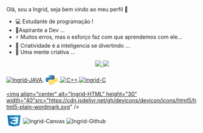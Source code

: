 Olá, sou a Ingrid, seja bem vindo ao meu perfil 👋

- 💻 Estudante de programação !
- 🔭Aspirante a Dev ...
- ⚡ Muitos erros, mas o esforço faz com que aprendemos com ele...
- 🤔 Criatividade é a inteligencia se divertindo ...
- 💬 Uma mente criativa ...
<div align="center">
  <a href="https://github.com/Ingridols35">
  <img height="180em" src="https://github-readme-stats.vercel.app/api?username=Ingridols35&show_icons=true&theme=cobalt&include_all_commits=true&count_private=true"/>
  <img height="180em" src="https://github-readme-stats.vercel.app/api/top-langs/?username=Ingridols35&layout=compact&langs_count=7&theme=cobalt"/>
</div>
<div style="display: inline_block"><br>


   <img align="center" alt="Ingrid-JAVA" height="30" width="40" src="https://cdn.jsdelivr.net/gh/devicons/devicon/icons/java/java-original.svg" />
    <img align="center" alt="Ingrid-Python" height="30" width="40" src="https://raw.githubusercontent.com/devicons/devicon/master/icons/python/python-original.svg">
  <img align="center" alt="C++" height="30" width="40" src="https://cdn.jsdelivr.net/gh/devicons/devicon/icons/cplusplus/cplusplus-original.svg" />
    <img align="center" alt="Ingrid-C" height="30" width="40"  src="https://cdn.jsdelivr.net/gh/devicons/devicon/icons/c/c-original.svg" />
          
  <img align="center" alt="Ingrid-HTML" height="30" width="40"src="https://cdn.jsdelivr.net/gh/devicons/devicon/icons/html5/html5-plain-wordmark.svg" />
          
  <img align="center" alt="Ingrid-CSS" height="30" width="40" src="https://raw.githubusercontent.com/devicons/devicon/master/icons/css3/css3-original.svg">
  <img align="center" alt="Ingrid-Canvas" height="30" width="40" src="https://cdn.jsdelivr.net/gh/devicons/devicon/icons/canva/canva-original.svg" />
  <img align="center" alt="Ingrid-Github" height="30" width="40" src="https://cdn.jsdelivr.net/gh/devicons/devicon/icons/github/github-original.svg" />




  </div>

